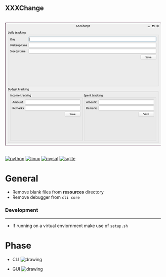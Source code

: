 ## XXXChange
\
![](./docs/screenshots/xxxchange_20221230_1604.png)

\
[![python](https://img.shields.io/badge/Python-3776AB?style=for-the-badge&logo=python&logoColor=white)]()
[![linux](https://img.shields.io/badge/Linux-FCC624?style=for-the-badge&logo=linux&logoColor=black)]()
[![mysql](https://img.shields.io/badge/MySQL-00000F?style=for-the-badge&logo=mysql&logoColor=whitexxx)]()
[![sqlite](https://img.shields.io/badge/SQLite-07405E?style=for-the-badge&logo=sqlite&logoColor=white)]()

# General
- Remove blank files from **resources** directory
- Remove debugger from `cli core`

### Development
---
- If running on a virtual enviornment make use of `setup.sh`


# Phase

- CLI <img src="https://progress-bar.dev/60/" alt="drawing" style="width:60px;"/>

- GUI <img src="https://progress-bar.dev/20/" alt="drawing" style="width:60px;"/>